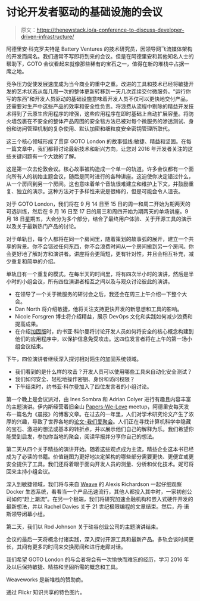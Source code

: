 # 讨论开发者驱动的基础设施的会议

> 原文：<https://thenewstack.io/a-conference-to-discuss-developer-driven-infrastructure/>

阿德里安·科克罗夫特是 Battery Ventures 的技术研究员，因领导网飞流媒体架构的开发而闻名。我们通常不写即将到来的会议。但是在阿德里安和其他知名人士的帮助下，GOTO 会议看起来就像那些稀有的宝石之一，值得在新的堆栈中占据一席之地。

竞争压力促使发展速度成为当今商业的重中之重。改进的工具和技术已经将敏捷开发的艺术状态从每几周一次的整体更新转移到一天几次连续交付微服务。“运行你写的东西”和开发人员驱动的基础设施意味着开发人员不仅可以更快地交付产品，还需要对生产中这些产品的效率和安全性负责。将浪费从流程中剔除的精益开发技术得到了云原生应用程序的增强，这些应用程序在即时基础上自动扩展容量。将防火墙包裹在不安全的整体产品周围的安全毯方法已被对每个微服务的渗透测试、身份和访问管理机制的复杂使用、默认加密和细粒度安全密钥管理所取代。

这三个核心领域形成了贯穿 GOTO London 的故事弧线:敏捷、精益和坚固。在每一篇文章中，我们都将讨论最新技术和新兴方向，让您对 2016 年开发者关注的这些关键问题有一个大致的了解。

这是第一次去伦敦会议。核心故事被构造成一个单一的轨道。许多会议都有一个面向所有人的初始主题会议，随后是同时进行的各种讲座。这迫使你决定错过什么，从一个房间到另一个房间。这也意味着单个音轨很难建立和维护上下文，并鼓励重复、独立的演示。这种方法对于多样性来说是很棒的，但是可能会令人沮丧。

对于 GOTO London，我们将在 9 月 14 日至 15 日的周一和周二开始为期两天的可选训练，然后在 9 月 16 日至 17 日的周三和周四开始为期两天的单场讲座。9 月 18 日星期五，大会分为多个部分，结合了最终用户体验、关于开源工具的演示以及关于最新热门产品的讨论。

对于单轨日，每个人都将在同一个房间里，随着策划的故事弧的展开，建立一个共享的背景。你不会错过任何东西，你不会浪费时间从一个房间搬到另一个房间。你会更好地了解对方和演讲者。讲座将会更简短，更有针对性，并且会相互补充，减少重复和简单的介绍。

单轨日有一个重复的模式。在每半天的时间里，将有四次半小时的演讲，然后是半小时的小组会议，所有四位演讲者相互之间以及与观众讨论彼此的演讲。

*   在领导了一个关于微服务的研讨会之后，我还会在周三上午介绍一下整个大会。
*   Dan North 将介绍敏捷，他将关注支持更快开发的新思想和工具的影响。
*   Nicole Forsgren 博士将介绍精益，展示 DevOps 文化和实践如何减少浪费和提高成果。
*   在介绍[加固版](http://blog.cognitivedissidents.com/)时，约书亚·科尔曼将讨论开发人员如何将安全的核心概念构建到他们的应用程序中，以保护信息免受攻击。这四位发言者将在上午的第一场小组会议结束。

下午，四位演讲者继续深入探讨相对陌生的加固系统领域。

*   我们看到的是什么样的攻击？开发人员可以使用哪些工具来自动化安全测试？
*   我们如何安全、轻松地操作密钥、身份和访问权限？
*   下午结束时，约书亚·科尔曼加入了四位发言者的小组讨论。

第一个晚上是会议派对，由 Ines Sombra 和 Adrian Colyer 进行有趣且内容丰富的主题演讲。伊内斯经营着旧金山 [Papers-We-Love](http://paperswelove.org/) meetup，阿德里安每天发布一篇名为《晨报》的博客文章。在过去的一年里，人们对学术研究论文产生了浓厚的兴趣，导致了世界各地的[论文-我们爱聚会](http://paperswelove.org/)。人们正在寻找计算机科学中隐藏的宝石、激进的想法或基本的转折点，并以展示他们自己的解释为乐。我们希望你能受到启发，参加你当地的聚会，阅读早报并分享你自己的想法。

第二天从四个关于精益的演讲开始。随着这些观点成为主流，精益企业这本书已经成为了必读的书籍。价值链图为更好地决定架构的哪些部分需要更快、更便宜或更安全提供了工具。我们还将着眼于面向开发人员的测量、分析和优化技术。妮可将回来主持小组会议。

深入到敏捷领域，我们将与来自 [Weave](http://weave.works/) 的 Alexis Richardson 一起仔细观察 Docker 生态系统，看看当一个产品迅速流行，其他人都投入其中时，一家初创公司如何“赶上潮流”。在另一个极端，我们将研究加速金融机构和嵌入式硬件开发的最新想法，并以 Rachel Davies 关于 21 世纪极限编程的文章结束。然后，丹·诺斯领导闭幕小组。

第二天，我们以 Rod Johnson 关于硅谷创业公司的主题演讲结束。

会议的最后一天将概念付诸实践，深入探讨开源工具和最新产品。多轨会谈时间更长，其间有更多的时间来交换房间和进行走廊对话。

我们希望 GOTO London 的与会者将会有一次愉快而难忘的经历，学习 2016 年及以后保持敏捷、精益和坚固所需的概念和工具。

Weaveworks 是新堆栈的赞助商。

通过 Flickr 知识共享的特色图片。

<svg xmlns:xlink="http://www.w3.org/1999/xlink" viewBox="0 0 68 31" version="1.1"><title>Group</title> <desc>Created with Sketch.</desc></svg>